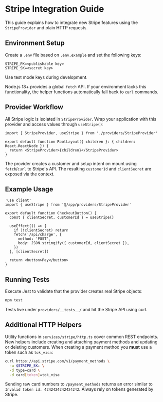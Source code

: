 # Stripe Integration Guide

This guide explains how to integrate new Stripe features using the `StripeProvider` and plain HTTP requests.

## Environment Setup

Create a `.env` file based on `.env.example` and set the following keys:

```env
STRIPE_PK=<publishable key>
STRIPE_SK=<secret key>
```

Use test mode keys during development.

Node.js 18+ provides a global `fetch` API. If your environment lacks this
functionality, the helper functions automatically fall back to `curl` commands.

## Provider Workflow

All Stripe logic is isolated in `StripeProvider`. Wrap your application with this provider and access values through `useStripe()`:

```tsx
import { StripeProvider, useStripe } from './providers/StripeProvider'

export default function RootLayout({ children }: { children: React.ReactNode }) {
  return <StripeProvider>{children}</StripeProvider>
}
```

The provider creates a customer and setup intent on mount using `fetch`/`curl` to Stripe's API. The resulting `customerId` and `clientSecret` are exposed via the context.

## Example Usage

```tsx
'use client'
import { useStripe } from '@/app/providers/StripeProvider'

export default function CheckoutButton() {
  const { clientSecret, customerId } = useStripe()

  useEffect(() => {
    if (!clientSecret) return
    fetch('/api/charge', {
      method: 'POST',
      body: JSON.stringify({ customerId, clientSecret }),
    })
  }, [clientSecret])

  return <button>Pay</button>
}
```

## Running Tests

Execute Jest to validate that the provider creates real Stripe objects:

```bash
npm test
```

Tests live under `providers/__tests__/` and hit the Stripe API using curl.

## Additional HTTP Helpers

Utility functions in `services/stripe/http.ts` cover common REST endpoints.
New helpers include creating and attaching payment methods and updating or
deleting customers. When creating a payment method you **must** use a token such
as `tok_visa`:

```bash
curl https://api.stripe.com/v1/payment_methods \
  -u $STRIPE_SK: \
  -d type=card \
  -d card[token]=tok_visa
```

Sending raw card numbers to `/payment_methods` returns an error similar to
`Invalid token id: 4242424242424242`. Always rely on tokens generated by
Stripe.
